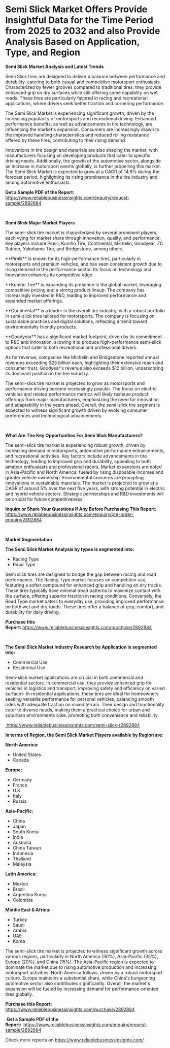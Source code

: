 <p><h1>Semi Slick Market Offers Provide Insightful Data for the Time Period from 2025 to 2032 and also Provide Analysis Based on Application, Type, and Region</h1></p><p><strong>Semi Slick Market Analysis and Latest Trends</strong></p>
<p><p>Semi Slick tires are designed to deliver a balance between performance and durability, catering to both casual and competitive motorsport enthusiasts. Characterized by fewer grooves compared to traditional tires, they provide enhanced grip on dry surfaces while still offering some capability on wet roads. These tires are particularly favored in racing and recreational applications, where drivers seek better traction and cornering performance.</p><p>The Semi Slick Market is experiencing significant growth, driven by the increasing popularity of motorsports and recreational driving. Enhanced performance benefits, as well as advancements in tire technology, are influencing the market's expansion. Consumers are increasingly drawn to the improved handling characteristics and reduced rolling resistance offered by these tires, contributing to their rising demand.</p><p>Innovations in tire design and materials are also shaping the market, with manufacturers focusing on developing products that cater to specific driving needs. Additionally, the growth of the automotive sector, alongside an increase in motorsport events globally, is further propelling this market. The Semi Slick Market is expected to grow at a CAGR of 14.9% during the forecast period, highlighting its rising prominence in the tire industry and among automotive enthusiasts.</p></p>
<p><strong>Get a Sample PDF of the Report:&nbsp;</strong> <a href="https://www.reliablebusinessinsights.com/enquiry/request-sample/2892884?utm_campaign=3133&utm_medium=2&utm_source=Github&utm_content=ia&utm_term=15032025&utm_id=semi-slick">https://www.reliablebusinessinsights.com/enquiry/request-sample/2892884</a></p>
<p>&nbsp;</p>
<p><strong>Semi Slick Major Market Players</strong></p>
<p><p>The semi-slick tire market is characterized by several prominent players, each vying for market share through innovation, quality, and performance. Key players include Pirelli, Kumho Tire, Continental, Michelin, Goodyear, ZC Rubber, Yokohama Tire, and Bridgestone, among others.</p><p>**Pirelli** is known for its high-performance tires, particularly in motorsports and premium vehicles, and has seen consistent growth due to rising demand in the performance sector. Its focus on technology and innovation enhances its competitive edge.</p><p>**Kumho Tire** is expanding its presence in the global market, leveraging competitive pricing and a strong product lineup. The company has increasingly invested in R&D, leading to improved performance and expanded market offerings.</p><p>**Continental** is a leader in the overall tire industry, with a robust portfolio in semi-slick tires tailored for motorsports. The company is focusing on sustainable practices and digital solutions, reflecting a trend toward environmentally friendly products.</p><p>**Goodyear** has a significant market footprint, driven by its commitment to R&D and innovation, allowing it to produce high-performance semi-slick options that cater to both recreational and professional drivers.</p><p>As for revenue, companies like Michelin and Bridgestone reported annual revenues exceeding $25 billion each, highlighting their extensive reach and consumer trust. Goodyear's revenue also exceeds $12 billion, underscoring its dominant position in the tire industry.</p><p>The semi-slick tire market is projected to grow as motorsports and performance driving become increasingly popular. The focus on electric vehicles and related performance metrics will likely reshape product offerings from major manufacturers, emphasizing the need for innovation and adaptability in the years ahead. Overall, the semi-slick tire segment is expected to witness significant growth driven by evolving consumer preferences and technological advancements.</p></p>
<p>&nbsp;</p>
<p><strong>What Are The Key Opportunities For Semi Slick Manufacturers?</strong></p>
<p><p>The semi-slick tire market is experiencing robust growth, driven by increasing demand in motorsports, automotive performance enhancements, and recreational activities. Key factors include advancements in tire technology, leading to improved grip and durability, appealing to both amateur enthusiasts and professional racers. Market expansions are noted in Asia-Pacific and North America, fueled by rising disposable incomes and greater vehicle ownership. Environmental concerns are prompting innovations in sustainable materials. The market is projected to grow at a CAGR of around 5% over the next five years, with strong potential in electric and hybrid vehicle sectors. Strategic partnerships and R&D investments will be crucial for future competitiveness.</p></p>
<p><strong>Inquire or Share Your Questions If Any Before Purchasing This Report:</strong> <a href="https://www.reliablebusinessinsights.com/enquiry/pre-order-enquiry/2892884?utm_campaign=3133&utm_medium=2&utm_source=Github&utm_content=ia&utm_term=15032025&utm_id=semi-slick">https://www.reliablebusinessinsights.com/enquiry/pre-order-enquiry/2892884</a></p>
<p>&nbsp;</p>
<p><strong>Market Segmentation</strong></p>
<p><strong>The Semi Slick Market Analysis by types is segmented into:</strong></p>
<p><ul><li>Racing Type</li><li>Road Type</li></ul></p>
<p><p>Semi slick tires are designed to bridge the gap between racing and road performance. The Racing Type market focuses on competition use, featuring a softer compound for enhanced grip and handling on dry tracks. These tires typically have minimal tread patterns to maximize contact with the surface, offering superior traction in racing conditions. Conversely, the Road Type market caters to everyday use, providing improved performance on both wet and dry roads. These tires offer a balance of grip, comfort, and durability for daily driving.</p></p>
<p><strong>Purchase this Report:&nbsp;</strong><a href="https://www.reliablebusinessinsights.com/purchase/2892884?utm_campaign=3133&utm_medium=2&utm_source=Github&utm_content=ia&utm_term=15032025&utm_id=semi-slick">https://www.reliablebusinessinsights.com/purchase/2892884</a></p>
<p>&nbsp;</p>
<p><strong>The Semi Slick Market Industry Research by Application is segmented into:</strong></p>
<p><ul><li>Commercial Use</li><li>Residential Use</li></ul></p>
<p><p>Semi-slick market applications are crucial in both commercial and residential sectors. In commercial use, they provide enhanced grip for vehicles in logistics and transport, improving safety and efficiency on varied surfaces. In residential applications, these tires are ideal for homeowners seeking versatile performance for personal vehicles, balancing smooth rides with adequate traction on mixed terrain. Their design and functionality cater to diverse needs, making them a practical choice for urban and suburban environments alike, promoting both convenience and reliability.</p></p>
<p><a href="https://www.reliablebusinessinsights.com/semi-slick-r2892884?utm_campaign=3133&utm_medium=2&utm_source=Github&utm_content=ia&utm_term=15032025&utm_id=semi-slick">&nbsp;https://www.reliablebusinessinsights.com/semi-slick-r2892884</a></p>
<p><strong>In terms of Region, the Semi Slick Market Players available by Region are:</strong></p>
<p>
    <p> <strong> North America: </strong>
        <ul>
            <li>United States</li>
            <li>Canada</li>
        </ul>
        </p> 
    <p> <strong> Europe: </strong>
        <ul>
            <li>Germany</li>
            <li>France</li>
            <li>U.K.</li>
            <li>Italy</li>
            <li>Russia</li>
        </ul>
        </p> 
    <p> <strong> Asia-Pacific: </strong>
        <ul>
            <li>China</li>
            <li>Japan</li>
            <li>South Korea</li>
            <li>India</li>
            <li>Australia</li>
            <li>China Taiwan</li>
            <li>Indonesia</li>
            <li>Thailand</li>
            <li>Malaysia</li>
        </ul>
        </p> 
    <p> <strong> Latin America: </strong>
        <ul>
            <li>Mexico</li>
            <li>Brazil</li>
            <li>Argentina Korea</li>
            <li>Colombia</li>
        </ul>
        </p> 
    <p> <strong> Middle East & Africa: </strong>
        <ul>
            <li>Turkey</li>
            <li>Saudi</li>
            <li>Arabia</li>
            <li>UAE</li>
            <li>Korea</li>
        </ul>
    </p>
    </p>
<p><p>The semi-slick tire market is projected to witness significant growth across various regions, particularly in North America (30%), Asia-Pacific (35%), Europe (20%), and China (15%). The Asia-Pacific region is expected to dominate the market due to rising automotive production and increasing motorsport activities. North America follows, driven by a robust motorsport culture. Europe maintains a substantial share, while China's burgeoning automotive sector also contributes significantly. Overall, the market's expansion will be fueled by increasing demand for performance-oriented tires globally.</p></p>
<p><strong>Purchase this Report: </strong><a href="https://www.reliablebusinessinsights.com/purchase/2892884?utm_campaign=3133&utm_medium=2&utm_source=Github&utm_content=ia&utm_term=15032025&utm_id=semi-slick">https://www.reliablebusinessinsights.com/purchase/2892884</a></p>
<p>&nbsp;<strong>Get a Sample PDF of the Report:&nbsp;&nbsp;</strong><a href="https://www.reliablebusinessinsights.com/enquiry/request-sample/2892884?utm_campaign=3133&utm_medium=2&utm_source=Github&utm_content=ia&utm_term=15032025&utm_id=semi-slick">https://www.reliablebusinessinsights.com/enquiry/request-sample/2892884</a></p>
<p><strong></strong></p>
<p>Check more reports on <a href="https://www.reliablebusinessinsights.com/?utm_campaign=3133&utm_medium=2&utm_source=Github&utm_content=ia&utm_term=15032025&utm_id=semi-slick">https://www.reliablebusinessinsights.com/</a></p>